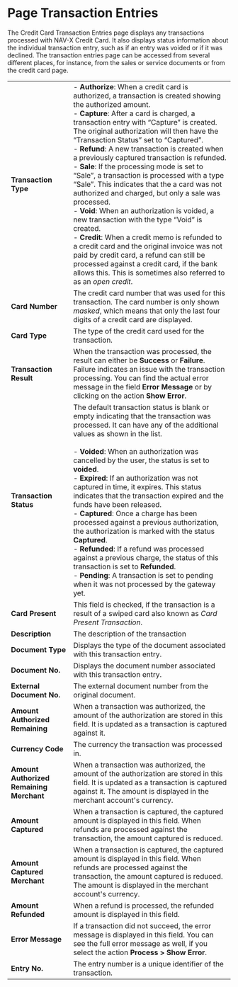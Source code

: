 # Page Transaction Entries

The Credit Card Transaction Entries page displays any transactions processed with NAV-X Credit Card. It also displays status information about the individual transaction entry, such as if an entry was voided or if it was declined. The transaction entries page can be accessed from several different places, for instance, from the sales or service documents or from the credit card page.

|                                          |                                                                                                                |
|------------------------------------------|----------------------------------------------------------------------------------------------------------------|
| **Transaction Type**                     | - **Authorize**: When a credit card is authorized, a transaction is created showing the authorized amount.<br>- **Capture**: After a card is charged, a transaction entry with “Capture” is created. The original authorization will then have the “Transaction Status” set to “Captured”.<br>- **Refund**: A new transaction is created when a previously captured transaction is refunded.<br>- **Sale**: If the processing mode is set to “Sale”, a transaction is processed with a type “Sale”. This indicates that the a card was not authorized and charged, but only a sale was processed.<br>- **Void**: When an authorization is voided, a new transaction with the type “Void” is created.<br>- **Credit**: When a credit memo is refunded to a credit card and the original invoice was not paid by credit card, a refund can still be processed against a credit card, if the bank allows this. This is sometimes also referred to as an *open credit*. |
| **Card Number**                          | The credit card number that was used for this transaction. The card number is only shown *masked*, which means that only the last four digits of a credit card are displayed. |
| **Card Type**                            | The type of the credit card used for the transaction.                                                          |
| **Transaction Result**                   | When the transaction was processed, the result can either be **Success** or **Failure**. Failure indicates an issue with the transaction processing. You can find the actual error message in the field **Error Message** or by clicking on the action **Show Error**. |
| **Transaction Status**                   | The default transaction status is blank or empty indicating that the transaction was processed. It can have any of the additional values as shown in the list.<br><br>- **Voided**: When an authorization was cancelled by the user, the status is set to **voided**.<br>- **Expired**: If an authorization was not captured in time, it expires. This status indicates that the transaction expired and the funds have been released.<br>- **Captured**: Once a charge has been processed against a previous authorization, the authorization is marked with the status **Captured**.<br>- **Refunded**: If a refund was processed against a previous charge, the status of this transaction is set to **Refunded**.<br>- **Pending**: A transaction is set to pending when it was not processed by the gateway yet. |
| **Card Present**                         | This field is checked, if the transaction is a result of a swiped card also known as *Card Present Transaction*. |
| **Description**                          | The description of the transaction                                                                             |
| **Document Type**                        | Displays the type of the document associated with this transaction entry.                                      |
| **Document No.**                         | Displays the document number associated with this transaction entry.                                           |
| **External Document No.**                | The external document number from the original document.                                                       |
| **Amount Authorized Remaining**          | When a transaction was authorized, the amount of the authorization are stored in this field. It is updated as a transaction is captured against it. |
| **Currency Code**                        | The currency the transaction was processed in.                                                                 |
| **Amount Authorized Remaining Merchant** | When a transaction was authorized, the amount of the authorization are stored in this field. It is updated as a transaction is captured against it. The amount is displayed in the merchant account's currency. |
| **Amount Captured**                      | When a transaction is captured, the captured amount is displayed in this field. When refunds are processed against the transaction, the amount captured is reduced. |
| **Amount Captured Merchant**             | When a transaction is captured, the captured amount is displayed in this field. When refunds are processed against the transaction, the amount captured is reduced. The amount is displayed in the merchant account's currency. |
| **Amount Refunded**                      | When a refund is processed, the refunded amount is displayed in this field.                                    |
| **Error Message**                        | If a transaction did not succeed, the error message is displayed in this field. You can see the full error message as well, if you select the action **Process > Show Error**. |
| **Entry No.**                            | The entry number is a unique identifier of the transaction.                                                    |
